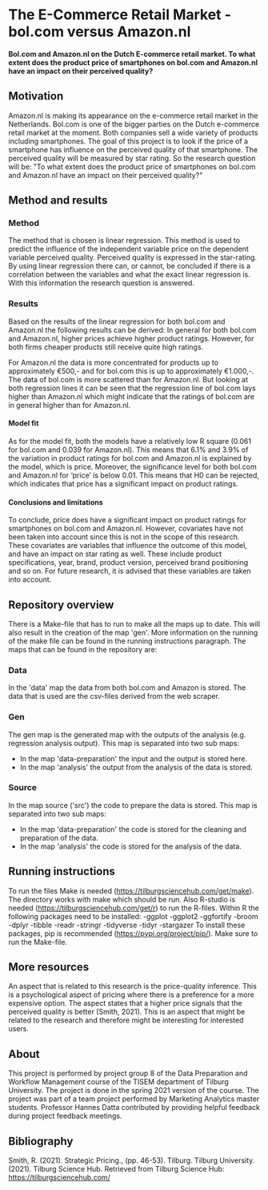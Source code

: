 # The E-Commerce Retail Market - bol.com versus Amazon.nl

__Bol.com and Amazon.nl on the Dutch E-commerce retail market.
To what extent does the product price of smartphones on bol.com and Amazon.nl have an impact on their perceived quality?__

## Motivation

Amazon.nl is making its appearance on the e-commerce retail market in the Netherlands. Bol.com is one of the  bigger parties on the Dutch e-commerce retail market at  the moment. Both companies sell a wide variety of  products including smartphones. The goal of this project is to look if the price of a smartphone has influence on the perceived quality of that smartphone. The perceived quality will be measured by star rating. 
So the research question will be:  "To what extent does the product price of smartphones on bol.com and Amazon.nl have an impact on their perceived quality?"

## Method and results

### Method

The method that is chosen is linear regression. This method is used to predict the influence of the independent variable price on the dependent variable perceived quality. Perceived quality is expressed in the star-rating. By using linear regression there can, or cannot, be concluded if there is a correlation between the variables and what the exact linear regression is. With this information the research question is answered. 

### Results

Based on the results of the linear regression for both bol.com and Amazon.nl the following results can be derived:
In general for both bol.com and Amazon.nl, higher prices achieve higher product ratings. However, for both firms cheaper products still receive quite high ratings. 

For Amazon.nl the data is more concentrated for products up to approximately €500,- and for bol.com this is up to approximately €1.000,-. The data of bol.com is more scattered than for Amazon.nl. But looking at both regression lines it can be seen that the regression line of bol.com lays higher than Amazon.nl which might indicate that the ratings of bol.com are in general higher than for Amazon.nl.

#### Model fit

As for the model fit, both the models have a relatively low R square (0.061 for bol.com  and 0.039 for Amazon.nl). This means that 6.1% and 3.9% of the variation in product ratings for bol.com and Amazon.nl is explained by the model, which is price. Moreover, the significance level for both bol.com and Amazon.nl for ‘price’ is below 0.01. This means that H0 can be rejected, which indicates that price has a significant impact on product ratings.

#### Conclusions and limitations

To conclude, price does have a significant impact on product ratings for smartphones on bol.com and Amazon.nl. However, covariates have not been taken into account since this is not in the scope of this research. These covariates are variables that influence the outcome of this model, and have an impact on star rating as well. These include product specifications, year, brand, product version, perceived brand positioning and so on. For future research, it is advised that these variables are taken into account.

## Repository overview

There is a Make-file that has to run to make all the maps up to date. This will also result in the creation of the map 'gen'. More information on the running of the make file can be found in the running instructions paragraph. The maps that can be found in the repository are:

### Data

In the 'data' map the data from both bol.com and Amazon is stored. The data that is used are the csv-files derived from the web scraper.

### Gen
The gen map is the generated map with the outputs of the analysis (e.g. regression analysis output). This map is separated into two sub maps:
- In the map 'data-preparation' the input and the output is stored here. 
- In the map 'analysis' the output from the analysis of the data is stored.

### Source
In the map source ('src') the code to prepare the data is stored. This map is separated into two sub maps:
- In the map 'data-preparation' the code is stored for the cleaning and preparation of the data. 
- In the map 'analysis' the code is stored for the analysis of the data.

## Running instructions

To run the files Make is needed (https://tilburgsciencehub.com/get/make). The directory works with make which should be run. Also R-studio is needed (https://tilburgsciencehub.com/get/r) to run the R-files. Within R the following packages need to be installed:
-ggplot
-ggplot2
-ggfortify
-broom
-dplyr
-tibble
-readr
-stringr
-tidyverse
-tidyr
-stargazer
To  install these packages, pip is recommended (https://pypi.org/project/pip/).
Make sure to run the Make-file.

## More resources

An aspect that is related to this research is the price-quality inference. This is a psychological aspect of pricing where there is a preference for a more expensive option. The aspect states that a higher price signals that the perceived quality is better (Smith, 2021). This is an aspect that might be related to the research and therefore might be interesting for interested users. 

## About

This project is performed by project group 8 of the Data Preparation and Workflow Management course of the TISEM department of Tilburg University. The project is done in the spring 2021 version of the course. The project was part of a team project performed by Marketing Analytics master students. Professor Hannes Datta contributed by providing helpful feedback during project feedback meetings. 

## Bibliography

Smith, R. (2021). Strategic Pricing., (pp. 46-53). Tilburg.
Tilburg University. (2021). Tilburg Science Hub. Retrieved from Tilburg Science Hub: https://tilburgsciencehub.com/
